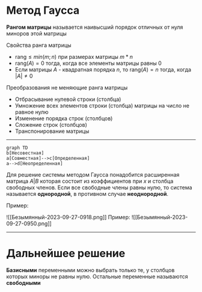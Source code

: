 # Метод Гаусса

**Рангом матрицы** называется наивысший порядок отличных от нуля миноров этой матрицы

Свойства ранга матрицы
- $\text{rang} \le min(m; n)$ при размерах матрицы $m * n$
- $\text{rang}(A) = 0$ тогда, когда все элементы матрицы равны 0
- Если матрицы $A$ - квадратная порядка $n$, то $\text{rang}(A) = n$ тогда, когда $|A| \neq 0$

Преобразования не меняющие ранга матрицы
- Отбрасывание нулевой строки (столбца)
- Умножение всех элементов строки (столбца) матрицы на число не равное нулю
- Изменение порядка строк (столбцов)
- Сложение строк (столбцов)
- Транспонирование матрицы


--------

```mermaid 
graph TD
b[Несовестная]
a[Совместная]-->c[Определенная]
a-->d[Неопределенная]
```

Для решение системы методом Гаусса понадобится расширенная матрица $A|B$ которая состоит из коэффициентов при $x$ и столбца свободных членов.
Если все свободные члены равны нулю, то система называется **однородной**, в противном случае **неоднородной**.

Пример:

![[Безымянный-2023-09-27-0918.png]]
Пример:
![[Безымянный-2023-09-27-0950.png]]

-----
# Дальнейшее решение

**Базисными** переменными можно выбрать только те, у столбцов которых миноры не равны нулю.
Остальные переменные называются **свободными**
